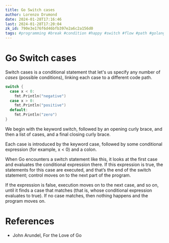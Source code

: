 ```yaml
---
title: Go Switch cases
author: Lorenzo Drumond
date: 2024-01-28T17:16:46
last: 2024-01-28T17:20:04
zk_id: 790e3e176f6d46bfb397e2a6c2a156d0
tags: #programming #break #condition #happy #switch #flow #path #golang #if #multiple
---
```



# Go Switch cases
Switch cases is a conditional statement that let's us specify any number of _cases_ (possible conditions), linking each case to a different code path.

```go
switch {
  case x < 0:
    fmt.Println("negative")
  case x > 0:
    fmt.Println("positive")
  default:
    fmt.Println("zero")
}
```

We begin with the keyword switch, followed by an opening curly brace, and then a list of cases, and a final closing curly brace.

Each case is introduced by the keyword case, followed by some conditional expression (for example, x < 0) and a colon.

When Go encounters a switch statement like this, it looks at the first case and evaluates the conditional expression there. If this expression is true, the statements for this case are executed, and that’s the end of the switch statement; control moves on to the next part of the program.

If the expression is false, execution moves on to the next case, and so on, until it finds a case that matches (that is, whose conditional expression evaluates to true). If no case matches, then nothing happens and the program moves on.

# References
- John Arundel, For the Love of Go
